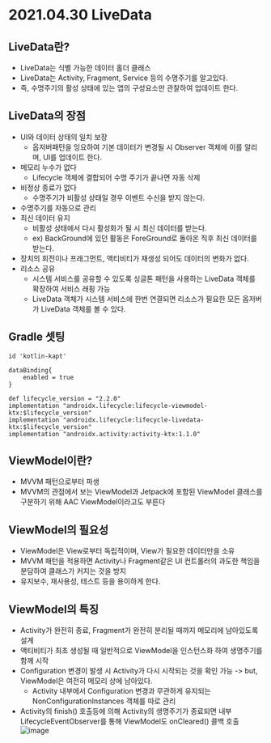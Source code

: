 
# 2021.04.30 LiveData

## LiveData란?
- LiveData는 식별 가능한 데이터 홀더 클래스
- LiveData는 Activity, Fragment, Service 등의 수명주기를 알고있다.
- 즉, 수명주기의 활성 상태에 있는 앱의 구성요소만 관찰하여 업데이트 한다.

## LiveData의 장점
- UI와 데이터 상태의 일치 보장
  - 옵저버패턴을 잉요하여 기본 데이터가 변경될 시 Observer 객체에 이를 알리며, UI를 업데이트 한다.
- 메모리 누수가 없다
  - Lifecycle 객체에 결합되어 수명 주기가 끝나면 자동 삭제
- 비정상 종료가 없다
  - 수명주기가 비활성 상태일 경우 이벤트 수신을 받지 않는다.
- 수명주기를 자동으로 관리
- 최신 데이터 유지
  - 비활성 상태에서 다시 활성화가 될 시 최신 데이터를 받는다.
  - ex) BackGround에 있던 활동은 ForeGround로 돌아온 직후 최신 데이터를 받는다.
- 장치의 회전이나 프래그먼트, 액티비티가 재생성 되어도 데이터의 변화가 없다.
- 리소스 공유
  - 시스템 서비스를 공유할 수 있도록 싱글톤 패턴을 사용하는 LiveData 객체를 확장하여 서비스 래핑 가능
  - LiveData 객체가 시스템 서비스에 한번 연결되면 리소스가 필요한 모든 옵저버가 LiveData 객체를 볼 수 있다.

## Gradle 셋팅
```
id 'kotlin-kapt'

dataBinding{
    enabled = true
}

def lifecycle_version = "2.2.0"
implementation "androidx.lifecycle:lifecycle-viewmodel-ktx:$lifecycle_version"
implementation "androidx.lifecycle:lifecycle-livedata-ktx:$lifecycle_version"
implementation "androidx.activity:activity-ktx:1.1.0"

```

## ViewModel이란?
- MVVM 패턴으로부터 파생
- MVVM의 관점에서 보는 ViewModel과 Jetpack에 포함된 ViewModel 클래스를 구분하기 위해 AAC ViewModel이라고도 부른다

## ViewModel의 필요성
- ViewModel은 View로부터 독립적이며, View가 필요한 데이터만을 소유
- MVVM 패턴을 적용하면 Activity나 Fragment같은 UI 컨트롤러의 과도한 책임을 분담하여 클래스가 커지는 것을 방지
- 유지보수, 재사용성, 테스트 등을 용이하게 한다.

## ViewModel의 특징
- Activity가 완전히 종료, Fragment가 완전히 분리될 때까지 메모리에 남아있도록 설계
- 액티비티가 최초 생성될 때 일반적으로 ViewModel을 인스턴스화 하여 생명주기를 함께 시작
- Configuration 변경이 발생 시 Activity가 다시 시작되는 것을 확인 가능 -> but, ViewModel은 여전히 메모리 상에 남아있다.
  - Activity 내부에서 Configuration 변경과 무관하게 유지되는 NonConfigurationInstances 객체를 따로 관리
- Activity의 finish() 호출등에 의해 Activity의 생명주기가 종료되면 내부 LifecycleEventObserver를 통해 ViewModel도 onCleared() 콜백 호출
![image](https://user-images.githubusercontent.com/81352078/116787446-00a25680-aadf-11eb-9d89-6f1d4cdcb9d9.png)
